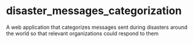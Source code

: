 # disaster_messages_categorization
A web application that categorizes messages sent during disasters around the world so that relevant organizations could respond to them
